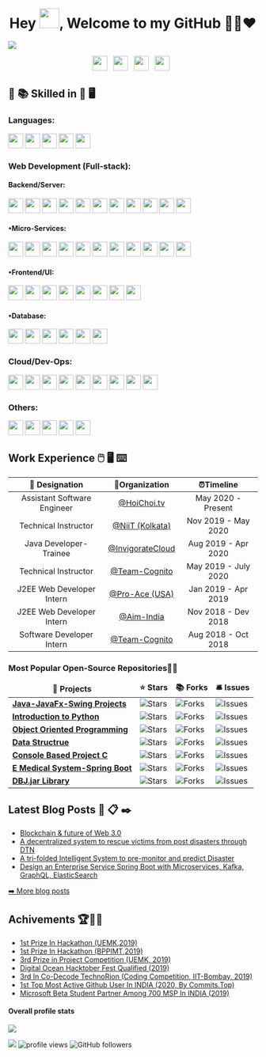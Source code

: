 
<h1 align="center">Hey <img src="https://raw.githubusercontent.com/soumyadip007/soumyadip007/master/Hi.gif" width="40px" />, Welcome to my GitHub 👨‍💻❤️</h1>
  
<!--
[![HitCount](http://hits.dwyl.com/soumyadip007/soumyadip007.svg)](http://hits.dwyl.com/soumyadip007/soumyadip007)
<b>- Platform:</b>
# Hi, I'm Soumyadip 👋:man_technologist:
<code><img height="30" src="https://raw.githubusercontent.com/github/explore/80688e429a7d4ef2fca1e82350fe8e3517d3494d/topics/docker/docker.png"></code>
<code><img height="30" src="https://raw.githubusercontent.com/github/explore/80688e429a7d4ef2fca1e82350fe8e3517d3494d/topics/vagrant/vagrant.png"></code>
<code><img height="30" src="https://raw.githubusercontent.com/github/explore/80688e429a7d4ef2fca1e82350fe8e3517d3494d/topics/kubernetes/kubernetes.png"></code>
<code><img height="30" src="https://raw.githubusercontent.com/github/explore/80688e429a7d4ef2fca1e82350fe8e3517d3494d/topics/maven/maven.png"></code>
### Platform
<code><img src="https://raw.githubusercontent.com/soumyadip007/soumyadip007/master/img/platform/linux.png" height="30"></code>
<code><img src="https://raw.githubusercontent.com/soumyadip007/soumyadip007/master/img/platform/windows.jpg" height="30"></code>
<img src="https://gpvc.arturio.dev/soumyadip007" alt="profile views"/> --->

<img src="https://raw.githubusercontent.com/soumyadip007/soumyadip007/master/frame.jpg" >
<p align="center">
<a href="https://twitter.com/s_oumyadip"><img height="30" src="https://raw.githubusercontent.com/soumyadip007/soumyadip007/master/img/social/t.jpg"></a>&nbsp;&nbsp;
<a href="https://www.linkedin.com/in/soumyadip-chowdhury/"><img height="30" src="https://raw.githubusercontent.com/soumyadip007/soumyadip007/master/img/social/l.png"></a>&nbsp;&nbsp;
<a href="https://medium.com/@iamsoumyadip"><img height="30" src="https://raw.githubusercontent.com/soumyadip007/soumyadip007/master/img/social/mm.png"></a>&nbsp;&nbsp;
<a href="https://soumyadip007.github.io/Resume/"><img height="30" src="https://raw.githubusercontent.com/soumyadip007/soumyadip007/master/img/social/p.png"></a>&nbsp;&nbsp;
</p>
  


## :open_book: :books: Skilled in :closed_book: :desktop_computer:


### Languages:
<code><img src="https://raw.githubusercontent.com/soumyadip007/soumyadip007/master/img/pl/c.png" height="30"></code>
<code><img src="https://raw.githubusercontent.com/soumyadip007/soumyadip007/master/img/pl/java.png" height="30"></code>
<code><img src="https://raw.githubusercontent.com/soumyadip007/soumyadip007/master/img/pl/python.png" height="30"></code>
<code><img src="https://raw.githubusercontent.com/soumyadip007/soumyadip007/master/img/pl/js.png" height="30"></code>
<code><img src="https://raw.githubusercontent.com/soumyadip007/soumyadip007/master/img/pl/ts.png" height="30"></code>

### Web Development (Full-stack):

#### Backend/Server:
<code><img src="https://raw.githubusercontent.com/soumyadip007/soumyadip007/master/img/web/backend/j2ee.png" height="30"></code>
<code><img src="https://raw.githubusercontent.com/soumyadip007/soumyadip007/master/img/web/backend/jsp.png" height="30"></code>
<code><img src="https://raw.githubusercontent.com/soumyadip007/soumyadip007/master/img/web/backend/servlet.png" height="30"></code>
<code><img src="https://raw.githubusercontent.com/soumyadip007/soumyadip007/master/img/web/backend/spring-1.png" height="30"></code>
<code><img src="https://raw.githubusercontent.com/soumyadip007/soumyadip007/master/img/web/backend/spring-boot.png" height="30"></code>
<code><img src="https://raw.githubusercontent.com/soumyadip007/soumyadip007/master/img/web/backend/hibernate.jpeg" height="30"></code>
<code><img src="https://raw.githubusercontent.com/soumyadip007/soumyadip007/master/img/web/security/security.png" height="30"></code>
<code><img src="https://raw.githubusercontent.com/soumyadip007/soumyadip007/master/img/web/security/ldap.png" height="30"></code>
<code><img src="https://raw.githubusercontent.com/soumyadip007/soumyadip007/master/img/web/security/jwt.png" height="30"></code>
<code><img src="https://raw.githubusercontent.com/soumyadip007/soumyadip007/master/img/web/security/oauth.png" height="30"></code>
<code><img src="https://raw.githubusercontent.com/soumyadip007/soumyadip007/master/img/web/backend/tomcat.jpg" height="30"></code>

#### •Micro-Services:
<code><img src="https://raw.githubusercontent.com/soumyadip007/soumyadip007/master/img/web/ms/rest.png" height="30"></code>
<code><img src="https://raw.githubusercontent.com/soumyadip007/soumyadip007/master/img/web/ms/rx.png" height="30"></code>
<code><img src="https://raw.githubusercontent.com/soumyadip007/soumyadip007/master/img/web/ms/webflux.jpg" height="30"></code>
<code><img src="https://raw.githubusercontent.com/soumyadip007/soumyadip007/master/img/web/ms/kafka.png" height="30"></code>
<code><img src="https://raw.githubusercontent.com/soumyadip007/soumyadip007/master/img/web/ms/graphql.png" height="30"></code>
<code><img src="https://raw.githubusercontent.com/soumyadip007/soumyadip007/master/img/web/ms/elastic.png" height="30"></code>
<code><img src="https://raw.githubusercontent.com/soumyadip007/soumyadip007/master/img/web/ms/eureka.png" height="30"></code>
<code><img src="https://raw.githubusercontent.com/soumyadip007/soumyadip007/master/img/web/ms/zuul.png" height="30"></code>
<code><img src="https://raw.githubusercontent.com/soumyadip007/soumyadip007/master/img/web/ms/hystrix.jpg" height="30"></code>
<code><img src="https://raw.githubusercontent.com/soumyadip007/soumyadip007/master/img/web/ms/seluth.png" height="30"></code>
<code><img src="https://raw.githubusercontent.com/soumyadip007/soumyadip007/master/img/web/ms/zipkin.png" height="30"></code>

#### •Frontend/UI:
<code><img src="https://raw.githubusercontent.com/soumyadip007/soumyadip007/master/img/web/ui/html.png" height="30"></code>
<code><img src="https://raw.githubusercontent.com/soumyadip007/soumyadip007/master/img/web/ui/css.png" height="30"></code>
<code><img src="https://raw.githubusercontent.com/soumyadip007/soumyadip007/master/img/web/ui/bt.jpg" height="30"></code>
<code><img src="https://raw.githubusercontent.com/soumyadip007/soumyadip007/master/img/web/ui/thymeleaf.png" height="30"></code>
<code><img src="https://raw.githubusercontent.com/soumyadip007/soumyadip007/master/img/web/ui/angular.jpg" height="30"></code>
<code><img src="https://raw.githubusercontent.com/soumyadip007/soumyadip007/master/img/web/ui/jq.jpg" height="30"></code>
<code><img src="https://raw.githubusercontent.com/soumyadip007/soumyadip007/master/img/web/ui/redux.png" height="30"></code>
<code><img src="https://raw.githubusercontent.com/soumyadip007/soumyadip007/master/img/web/ui/ajax.png" height="30"></code>

#### •Database:
<code><img src="https://raw.githubusercontent.com/soumyadip007/soumyadip007/master/img/db/mysql1.png" height="30"></code>
<code><img src="https://raw.githubusercontent.com/soumyadip007/soumyadip007/master/img/db/oracle.png" height="30"></code>
<code><img src="https://raw.githubusercontent.com/soumyadip007/soumyadip007/master/img/db/mongo.png" height="30"></code>
<code><img src="https://raw.githubusercontent.com/soumyadip007/soumyadip007/master/img/db/dy.png" height="30"></code>
<code><img src="https://raw.githubusercontent.com/soumyadip007/soumyadip007/master/img/db/cas.png" height="30"></code>
<code><img src="https://raw.githubusercontent.com/soumyadip007/soumyadip007/master/img/db/redis.png" height="30"></code>

### Cloud/Dev-Ops:
<code><img src="https://raw.githubusercontent.com/soumyadip007/soumyadip007/master/img/cloud/aws.png" height="30"></code>
<code><img src="https://raw.githubusercontent.com/soumyadip007/soumyadip007/master/img/cloud/lambda.png" height="30"></code>
<code><img src="https://raw.githubusercontent.com/soumyadip007/soumyadip007/master/img/cloud/s3.png" height="30"></code>
<code><img src="https://raw.githubusercontent.com/soumyadip007/soumyadip007/master/img/cloud/maven.png" height="30"></code>
<code><img src="https://raw.githubusercontent.com/soumyadip007/soumyadip007/master/img/cloud/git.png" height="30"></code>
<code><img src="https://raw.githubusercontent.com/soumyadip007/soumyadip007/master/img/cloud/github.png" height="30"></code>
<code><img src="https://raw.githubusercontent.com/soumyadip007/soumyadip007/master/img/cloud/docker.png" height="30"></code>
<code><img src="https://raw.githubusercontent.com/soumyadip007/soumyadip007/master/img/cloud/ku.jpg" height="30"></code>
<code><img src="https://raw.githubusercontent.com/soumyadip007/soumyadip007/master/img/cloud/jenkins.jpg" height="30"></code>

### Others:
<code><img src="https://raw.githubusercontent.com/soumyadip007/soumyadip007/master/img/other/ott.png" height="30"></code>
<code><img src="https://raw.githubusercontent.com/soumyadip007/soumyadip007/master/img/other/agile.jpg" height="30"></code>
<code><img src="https://raw.githubusercontent.com/soumyadip007/soumyadip007/master/img/other/jira.png" height="30"></code>
<code><img src="https://raw.githubusercontent.com/soumyadip007/soumyadip007/master/img/other/bitmovin.png" height="30"></code>
<code><img src="https://raw.githubusercontent.com/soumyadip007/soumyadip007/master/img/other/kaltura.png" height="30"></code>


## Work Experience :computer_mouse: :desktop_computer: :keyboard:

| 💼 Designation |  🏢Organization | ⏰Timeline  |
| :-: | :-: | :-: |
| Assistant Software Engineer | [@HoiChoi.tv](https://www.hoichoi.tv/) | May 2020 - Present |
| Technical Instructor | [@NiiT (Kolkata)](https://www.linkedin.com/posts/soumyadip-chowdhury_trainer-java-web-activity-6619275621568737280-dpDR) | Nov 2019 - May 2020 |
| Java Developer-Trainee | [@InvigorateCloud](https://invigoratecloud.com/) | Aug 2019 - Apr 2020 |
| Technical Instructor | [@Team-Cognito](https://www.linkedin.com/posts/soumyadip-chowdhury_trainer-summertraining-webapplicationdevelopment-activity-6552178927043997696-FhR3) | May 2019 - July 2020 |
| J2EE Web Developer Intern | [@Pro-Ace (USA)](https://lightningspeedmatchmaker.com/#our-team) | Jan 2019 - Apr 2019 |
| J2EE Web Developer Intern | [@Aim-India](http://www.aimindia.org.in) | Nov 2018 - Dev 2018 |
| Software Developer Intern | [@Team-Cognito]() | Aug 2018 - Oct 2018 |

<h3>Most Popular Open-Source Repositories🔺👑</h3>
<table>
  <thead align="center">
    <tr border: none;>
      <td><b>🎁 Projects</b></td>
      <td><b>⭐ Stars</b></td>
      <td><b>📚 Forks</b></td>
	 <td><b>🛎 Issues</b></td>
    </tr>
  </thead>
  <tbody>
  <tr>
	    <td><a href="https://github.com/soumyadip007/Java-JavaFx-Swing-Projects-Desktop-Application-GUI-Software"><b>Java-JavaFx-Swing Projects</b></a></td>
      <td><img alt="Stars" src="https://img.shields.io/github/stars/soumyadip007/Java-JavaFx-Swing-Projects-Desktop-Application-GUI-Software?style=flat-round&labelColor=343b41"/></td>
      <td><img alt="Forks" src="https://img.shields.io/github/forks/soumyadip007/Java-JavaFx-Swing-Projects-Desktop-Application-GUI-Software?style=flat-round&labelColor=343b41"/></td>
      <td><img alt="Issues" src="https://img.shields.io/github/issues/soumyadip007/Java-JavaFx-Swing-Projects-Desktop-Application-GUI-Software?style=flat-round&labelColor=343b41"/></td>
     </tr>
	 <tr>
	    <td><a href="https://github.com/soumyadip007/Introduction-to-Python"><b>Introduction to Python</b></a></td>
      <td><img alt="Stars" src="https://img.shields.io/github/stars/soumyadip007/Introduction-to-Python?style=flat-round&labelColor=343b41"/></td>
      <td><img alt="Forks" src="https://img.shields.io/github/forks/soumyadip007/Introduction-to-Python?style=flat-round&labelColor=343b41"/></td>
 <td><img alt="Issues" src="https://img.shields.io/github/issues/soumyadip007/Introduction-to-Python?style=flat-round&labelColor=343b41"/></td>    </tr>
	  	 <tr>
	    <td><a href="https://github.com/soumyadip007/Object-Oriented-Programming-Using-Python"><b>Object Oriented Programming</b></a></td>
      <td><img alt="Stars" src="https://img.shields.io/github/stars/soumyadip007/Object-Oriented-Programming-Using-Python?style=flat-round&labelColor=343b41"/></td>
      <td><img alt="Forks" src="https://img.shields.io/github/forks/soumyadip007/Object-Oriented-Programming-Using-Python?style=flat-round&labelColor=343b41"/></td>
 <td><img alt="Issues" src="https://img.shields.io/github/issues/soumyadip007/Object-Oriented-Programming-Using-Python?style=flat-round&labelColor=343b41"/></td>    </tr>
 <tr>
	  <tr>
	    <td><a href="https://github.com/soumyadip007/Data-Structure-and-Algorithm-Using-Python"><b>Data Structrue</b></a></td>
      <td><img alt="Stars" src="https://img.shields.io/github/stars/soumyadip007/Data-Structure-and-Algorithm-Using-Python?style=flat-round&labelColor=343b41"/></td>
      <td><img alt="Forks" src="https://img.shields.io/github/forks/soumyadip007/Data-Structure-and-Algorithm-Using-Python?style=flat-round&labelColor=343b41"/></td>
 <td><img alt="Issues" src="https://img.shields.io/github/issues/soumyadip007/Data-Structure-and-Algorithm-Using-Python?style=flat-round&labelColor=343b41"/></td>    </tr>
 	  <tr>
	    <td><a href="https://github.com/soumyadip007/Console-Based-Projects-C"><b>Console Based Project C</b></a></td>
      <td><img alt="Stars" src="https://img.shields.io/github/stars/soumyadip007/Console-Based-Projects-C?style=flat-round&labelColor=343b41"/></td>
      <td><img alt="Forks" src="https://img.shields.io/github/forks/soumyadip007/Console-Based-Projects-C?style=flat-round&labelColor=343b41"/></td>
 <td><img alt="Issues" src="https://img.shields.io/github/issues/soumyadip007/Console-Based-Projects-C?style=flat-round&labelColor=343b41"/></td>    </tr>
 		 <tr>
	    <td><a href="https://github.com/soumyadip007/E-Medical-System-Web-Project-Using-Spring-Boot-Security-JPA-Rest-Thymeleaf-HQL"><b>E Medical System-Spring Boot</b></a></td>
      <td><img alt="Stars" src="https://img.shields.io/github/stars/soumyadip007/E-Medical-System-Web-Project-Using-Spring-Boot-Security-JPA-Rest-Thymeleaf-HQL?style=flat-round&labelColor=343b41"/></td>
      <td><img alt="Forks" src="https://img.shields.io/github/forks/soumyadip007/E-Medical-System-Web-Project-Using-Spring-Boot-Security-JPA-Rest-Thymeleaf-HQL?style=flat-round&labelColor=343b41"/></td>
 <td><img alt="Issues" src="https://img.shields.io/github/issues/soumyadip007/E-Medical-System-Web-Project-Using-Spring-Boot-Security-JPA-Rest-Thymeleaf-HQL?style=flat-round&labelColor=343b41"/></td>    </tr>
	   <tr>
	    <td><a href="https://github.com/soumyadip007/DBJ.jar"><b>DBJ.jar Library</b></a></td>
      <td><img alt="Stars" src="https://img.shields.io/github/stars/soumyadip007/DBJ.jar?style=flat-round&labelColor=343b41"/></td>
      <td><img alt="Forks" src="https://img.shields.io/github/forks/soumyadip007/DBJ.jar?style=flat-round&labelColor=343b41"/></td>
 <td><img alt="Issues" src="https://img.shields.io/github/issues/soumyadip007/DBJ.jar?style=flat-round&labelColor=343b41"/></td>    </tr>

 
 
  </tbody>	 
</table>


## Latest Blog Posts :speech_balloon: :clipboard: :black_nib:
  <ul>
    <li><a href="https://medium.com/@iamsoumyadip/blockchain-future-of-web-3-0-3efe6f234f4a" />Blockchain & future of Web 3.0</a></li>
   <li><a href="https://medium.com/@iamsoumyadip/a-decentralized-system-to-rescue-victims-from-natural-and-man-made-post-disasters-through-dtn-8a3faee687b8" />A decentralized system to rescue victims from post disasters through DTN</a></li>
   <li><a href="https://medium.com/@iamsoumyadip/a-tri-folded-intelligent-system-to-pre-monitor-and-predict-a-tsunami-flood-and-earthquake-based-b92961094b32" />A tri-folded Intelligent System to pre-monitor and predict Disaster</a></li>
      <li><a href="https://medium.com/@iamsoumyadip/design-an-enterprise-service-rest-api-with-mvc-binding-using-java-spring-boot-jpa-hibernate-db56108e7830" />Design an Enterprise Service Spring Boot with Microservices, Kafka, GraphQL, ElasticSearch</a></li>
  </ul>
<p><a href="https://medium.com/@iamsoumyadip">➡️ More blog posts</a></p>

## Achivements 🏆🏅🎉
  <ul>
    <li><a href="https://twitter.com/s_oumyadip/status/1246899031327920130" />1st Prize In Hackathon (UEMK,2019)</a></li>
   <li><a href="https://www.linkedin.com/posts/soumyadip-chowdhury_hackathon-appmania-bppimt-activity-6548197270330929152-NkK4" />1st Prize In Hackathon (BPPIMT,2019)</a></li>
   <li><a href="https://twitter.com/s_oumyadip/status/1246899749287948288" />3rd Prize in Project Competition (UEMK, 2019)</a></li>
     <li><a href="https://www.linkedin.com/posts/soumyadip-chowdhury_haktoberfest2019-hacktoberfest2019-digitalocean-activity-6593966104467599360-unkY" />Digital Ocean Hacktober Fest Qualified (2019)</a></li>
       <li><a href="https://www.linkedin.com/posts/soumyadip-chowdhury_technorion-iitbombay-techfest-activity-6583805124882325504-6he2" />3rd In Co-Decode TechnoRion (Coding Competition, IIT-Bombay, 2019)</a></li>
   <li><a href="https://twitter.com/s_oumyadip/status/1288160643225280513" />1st Top Most Active Github User In INDIA (2020, By Commits.Top)
<li><a href="https://www.linkedin.com/posts/soumyadip-chowdhury_beta-msp-mspabrgold-activity-6659703773394546694-GKGQ" />Microsoft Beta Student Partner Among 700 MSP In INDIA (2019)</a></li>
  
  </ul>

#### Overall profile stats
![](https://github-readme-stats.vercel.app/api?username=soumyadip007&count_private=true&theme=merko&show_icons=true&hide=prs)

![](https://visitor-badge.glitch.me/badge?page_id=soumyadip007.soumyadip007)
<img src="https://gpvc.arturio.dev/soumyadip007" alt="profile views"/>  <img alt="GitHub followers" src="https://img.shields.io/github/followers/soumyadip007?style=social"/> 

